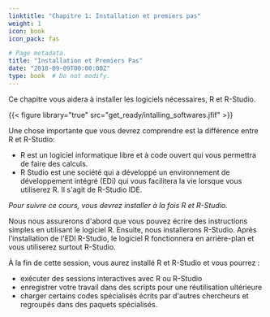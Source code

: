 ```yaml
---
linktitle: "Chapitre 1: Installation et premiers pas"
weight: 1
icon: book
icon_pack: fas

# Page metadata.
title: "Installation et Premiers Pas"
date: "2018-09-09T00:00:00Z"
type: book  # Do not modify.
---
```


Ce chapitre vous aidera à installer les logiciels nécessaires, R et R-Studio. 

{{< figure  library="true" src="get_ready/intalling_softwares.jfif"  >}}  

[comment]: <> (This is a comment, it will not be included)


Une chose importante que vous devrez comprendre est  la différence entre R et R-Studio: 

+ R est un logiciel informatique libre et à code ouvert qui vous permettra de faire des calculs. 
+ R Studio est une société qui a développé un environnement de développement intégré (EDi) qui vous facilitera la vie lorsque vous utiliserez R. Il s'agit de R-Studio IDE. 

*Pour suivre ce cours, vous devrez installer à la fois R et R-Studio.* 

Nous nous assurerons d'abord que vous pouvez écrire des instructions simples en utilisant le logiciel R. Ensuite, nous installerons R-Studio. Après l'installation de l'EDI R-Studio, le logiciel R fonctionnera en arrière-plan et vous utiliserez surtout R-Studio. 

À la fin de cette session, vous aurez installé R et R-Studio et vous pourrez :

+ exécuter des sessions interactives avec R ou R-Studio 
+ enregistrer votre travail dans des scripts pour une réutilisation ultérieure
+ charger certains codes spécialisés écrits par d'autres chercheurs et regroupés dans des paquets spécialisés.


